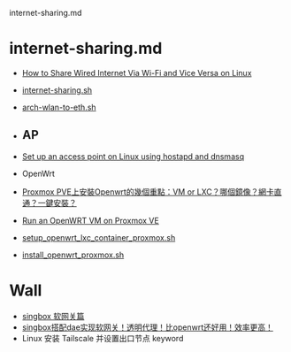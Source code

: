 internet-sharing.md

# internet-sharing.md
- [How to Share Wired Internet Via Wi-Fi and Vice Versa on Linux](https://www.tecmint.com/share-internet-in-linux/)
- [internet-sharing.sh](https://gist.github.com/EnigmaCurry/34fd778ad8108b2212a4e0547a51fe5c)
- [arch-wlan-to-eth.sh](https://gist.github.com/dimkouv/8aa8e509f562b103fe20a51cffc1af1c)
- ## AP
- [Set up an access point on Linux using hostapd and dnsmasq](https://finchsec-1672417305892.hashnode.dev/linux-ap-hostapd-dnsmasq-dhcp)

- OpenWrt
- [Proxmox PVE上安裝Openwrt的幾個重點：VM or LXC？哪個鏡像？網卡直通？一鍵安裝？](https://upsangel.com/openwrt/how-to-install-openwrt-on-proxmox/)
- [Run an OpenWRT VM on Proxmox VE](https://i12bretro.github.io/tutorials/0405.html)
- [setup_openwrt_lxc_container_proxmox.sh](https://gist.github.com/suuhm/053f819b000bee4af922d66ff6c5d32e)
- [install_openwrt_proxmox.sh](https://gist.github.com/jaminmc/7e786a8947746439f7b8a8e2726e629d)

# Wall
- [singbox 软网关篇](https://www.byxiao.top/archives/singboxForLinux)
- [singbox搭配dae实现软网关！透明代理！比openwrt还好用！效率更高！](https://www.youtube.com/watch?v=OpcDct3cqPI&t=743s)
- Linux 安装 Tailscale 并设置出口节点 keyword
